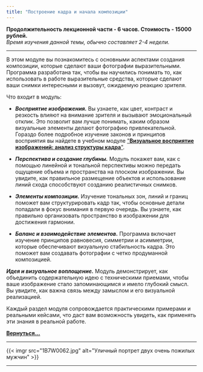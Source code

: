 ```yaml
---
title: "Построение кадра и начала композиции"
---
```

**Продолжительность лекционной части - 6 часов. Стоимость - 15000 рублей.** <br>
*Время изучения данной темы, обычно составляет 2-4 недели.*

---
В этом модуле вы познакомитесь с основными аспектами создания композиции, которые сделают ваши фотографии выразительными. Программа разработана так, чтобы вы научились понимать то, как использовать в работе выразительные средства, которые сделают ваши снимки интересными и вызовут,  ожидаемую реакцию зрителя.

Что входит в модуль:

- ***Восприятие изображения.*** Вы узнаете, как цвет, контраст и резкость влияют на внимание зрителя и вызывают эмоциональный отклик. Это позволит вам лучше понимать, каким образом визуальные элементы делают фотографию привлекательной. Гораздо более подробное изучение законов и принципов восприятия вы найдете в учебном модуле ["**Визуальное восприятие изображений: анализ структуры кадра**"](/gestalt).

- ***Перспектива и создание глубины.*** Модуль покажет вам, как с помощью линейной и тональной перспективы можно передать ощущение объема и пространства на плоском изображении. Вы увидите, как правильное размещение объектов и использование линий схода способствуют созданию реалистичных снимков.

- ***Элементы композиции.*** Изучение тональных зон, линий и границ поможет вам структурировать кадр так, чтобы основные детали попадали в фокус внимания в первую очередь. Вы узнаете, как правильно организовать пространство в изображении для достижения гармонии.

- ***Баланс и взаимодействие элементов.*** Программа включает изучение принципов равновесия, симметрии и асимметрии, которые обеспечивают визуальную стабильность кадра. Это поможет вам создавать фотографии с четко продуманной композицией.

***Идея и визуальное воплощение.*** Модуль демонстрирует, как объединить содержательную идею с техническими приемами, чтобы ваше изображение стало запоминающимся и имело глубокий смысл. Вы увидите, как важна связь между замыслом и его визуальной реализацией.

Каждый раздел модуля сопровождается практическими примерами и реальными кейсами, что даст вам возможность увидеть, как применять эти знания в реальной работе.

**[Вернуться...](/training)**

---
{{< imgr src="1B7W0062.jpg" alt="Уличный портрет двух очень пожилых мужчин" >}}

---
